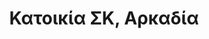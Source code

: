 ---
layout: project.hbs
key: house-sk-arkadia
lang: el/
title: Κατοικία ΣΚ, Αρκαδία
category: Κατοικία
designers: Μακρή Χρυσή
photography: Μακρή Χρυσή, Τζάλλα Λένα
pdate: Απρίλιος.2013
og: true
description:
- Η λιθόκτιστη κατοικία στο χωριό Άγιος Ανδρέας του νομού Αρκαδίας σχεδιάστηκε ούτως
  ώστε να μπορεί να λειτουργήσει αρχικά ως εξοχική κατοικία και αργότερα να μπορέσει
  να αποτελέσει την κύρια κατοικία των ιδιοκτητών. Η μελετητική κατεύθυνση που ακολουθήθηκε,
  ήταν το αποτέλεσμα να μην απέχει από τον παραδοσιακό χαρακτήρα του οικισμού αλλά
  να παρέχει τις ανέσεις μια αθηναϊκής κατοικίας.  Στο υπάρχον κτίσμα αποκαλύφθηκαν
  οι λιθόκτιστοι τοίχοι, στα σημεία όπου ήταν εφικτό, και οι λοιποί τοίχοι επενδύθηκαν
  με το παραδοσιακό κουρασάνι. Η αδρή υφή από το κονίαμα δένει οπτικά τους επίπεδους
  τοίχους με τους λιθόκτιστους και εντάσσει το κτίσμα αρμονικά στο τοπίο. Εσωτερικά
  διατηρήθηκε η παραδοσιακή διαρρύθμιση του σαλονιού με τα κρεβάτια πλευρικά του κτιστού
  τζακιού.  Ένα επίπεδο χαμηλότερα, συμπληρώθηκε το σαλόνι με πιο σύγχρονη μάτια,
  σε κλασικές αλλά συνάμα ανάλαφρες φόρμες ώστε οι δυο χώροι να μην έρχονται σε αντίθεση.
  Ανάλαφρα υφάσματα σε ανοιχτόχρωμους τόνους χρησιμοποιήθηκαν ώστε το αποτέλεσμα να
  αποδίδει έναν σύγχρονο χαρακτήρα. Μαξιλάρια με παραδοσιακά κεντήματα και αντίκες
  ασημικών από τοπικά παλαιοπωλεία, συμπληρώνουν τον διάκοσμο. Τόσο στον χώρο του
  λουτρού, όσο και στους εξωτερικούς χώρους οι τοίχοι επενδύθηκαν επίσης με κουρασάνι,
  το οποίο και χρωματίστηκε με φυσικές μεθόδους.  Παραδοσιακά στοιχεία συμπλήρωσαν
  αισθητικά τις αυλές, όπως ένας μαρμάρινος νιπτήρας, ξύλινοι πάγκοι και ένα μαρμάρινο
  τραπέζι με μαντεμένια βάση, που αποτέλεσαν σημεία ενδιαφέροντος στον κήπο της κατοικίας.
photos:
- 01.jpg
- 02.jpg
- 03.jpg
- 04.jpg
- 05.jpg
- 06.jpg
- 07.jpg
- '08.jpg'
- '09.jpg'
---